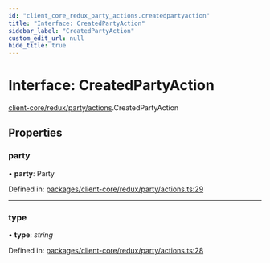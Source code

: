 ```yaml
---
id: "client_core_redux_party_actions.createdpartyaction"
title: "Interface: CreatedPartyAction"
sidebar_label: "CreatedPartyAction"
custom_edit_url: null
hide_title: true
---
```


# Interface: CreatedPartyAction

[client-core/redux/party/actions](../modules/client_core_redux_party_actions.md).CreatedPartyAction

## Properties

### party

• **party**: Party

Defined in: [packages/client-core/redux/party/actions.ts:29](https://github.com/xr3ngine/xr3ngine/blob/9d253dc38/packages/client-core/redux/party/actions.ts#L29)

___

### type

• **type**: *string*

Defined in: [packages/client-core/redux/party/actions.ts:28](https://github.com/xr3ngine/xr3ngine/blob/9d253dc38/packages/client-core/redux/party/actions.ts#L28)
